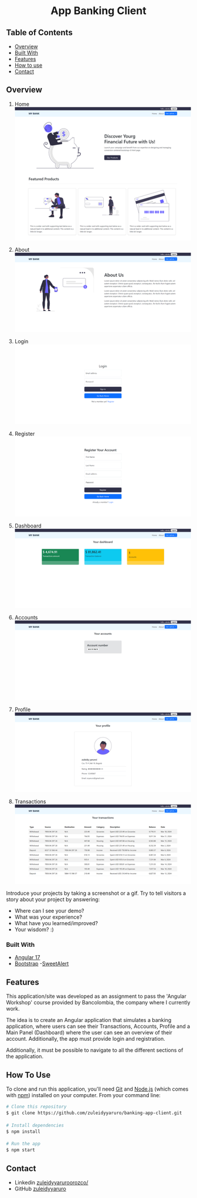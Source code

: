 <h1 align="center">App Banking Client</h1>

<!-- TABLE OF CONTENTS -->

## Table of Contents

- [Overview](#overview)
- [Built With](#built-with)
- [Features](#features)
- [How to use](#how-to-use)
- [Contact](#contact)

<!-- OVERVIEW -->

## Overview

1. Home
   ![screenshot](https://raw.githubusercontent.com/zuleidyyaruro/banking-app-client/main/src/assets/captures/screencapture-home.png)

2. About
   ![screenshot](https://raw.githubusercontent.com/zuleidyyaruro/banking-app-client/main/src/assets/captures/screencapture-about.png)

3. Login
   ![screenshot](<https://raw.githubusercontent.com/zuleidyyaruro/banking-app-client/main/src/assets/captures/screencapture-login%20(2).png>)

4. Register
   ![screenshot](https://raw.githubusercontent.com/zuleidyyaruro/banking-app-client/main/src/assets/captures/screencapture-register.png)

5. Dashboard
   ![screenshot](https://raw.githubusercontent.com/zuleidyyaruro/banking-app-client/main/src/assets/captures/screencapture-dashboard.png)

6. Accounts
   ![screenshot](https://raw.githubusercontent.com/zuleidyyaruro/banking-app-client/main/src/assets/captures/screencapture-accounts.png)

7. Profile
   ![screenshot](https://raw.githubusercontent.com/zuleidyyaruro/banking-app-client/main/src/assets/captures/screencapture-profile.png)

8. Transactions
   ![screenshot](https://raw.githubusercontent.com/zuleidyyaruro/banking-app-client/main/src/assets/captures/screencapture-transactions.png)

Introduce your projects by taking a screenshot or a gif. Try to tell visitors a story about your project by answering:

- Where can I see your demo?
- What was your experience?
- What have you learned/improved?
- Your wisdom? :)

### Built With

<!-- This section should list any major frameworks that you built your project using. Here are a few examples.-->

- [Angular 17](https://angular.io/guide/update-to-version-17)
- [Bootstrap](https://getbootstrap.com/) -[SweetAlert](https://sweetalert2.github.io/)

## Features

<!-- List the features of your application or follow the template. Don't share the figma file here :) -->

This application/site was developed as an assignment to pass the 'Angular Workshop' course provided by Bancolombia, the company where I currently work.

The idea is to create an Angular application that simulates a banking application, where users can see their Transactions, Accounts, Profile and a Main Panel (Dashboard) where the user can see an overview of their account. Additionally, the app must provide login and registration.

Additionally, it must be possible to navigate to all the different sections of the application.

## How To Use

<!-- Example: -->

To clone and run this application, you'll need [Git](https://git-scm.com) and [Node.js](https://nodejs.org/en/download/) (which comes with [npm](http://npmjs.com)) installed on your computer. From your command line:

```bash
# Clone this repository
$ git clone https://github.com/zuleidyyaruro/banking-app-client.git

# Install dependencies
$ npm install

# Run the app
$ npm start
```

## Contact

- Linkedin [zuleidyyaruroorozco/](https://www.linkedin.com/in/zuleidyyaruroorozco/)
- GitHub [zuleidyyaruro](https://github.com/zuleidyyaruro)
